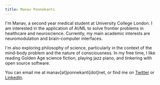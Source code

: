 ```yaml
---
title: Manav Ponnekanti
---
```


I'm Manav, a second year medical student at University College London. I am interested in the application of AI/ML to solve frontier problems in healthcare and neuroscience. Currently, my main academic interests are neuromodulation and brain-computer interfaces.

I'm also exploring philosophy of science, particularly in the context of the mind-body problem and the nature of consciousness. In my free time, I like reading Golden Age science fiction, playing jazz piano, and tinkering with open source software.

You can email me at manav[at]ponnekanti[dot]net, or find me on [Twitter](https://twitter.com/mnvpn) or [LinkedIn](https://linkedin.com/in/manavponnekanti).